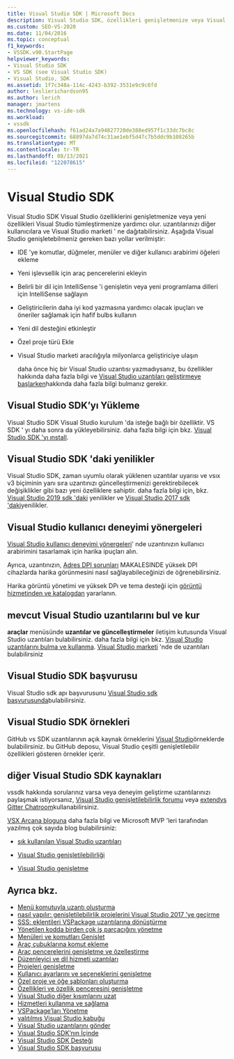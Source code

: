 ```yaml
---
title: Visual Studio SDK | Microsoft Docs
description: Visual Studio SDK, özellikleri genişletmenize veya Visual Studio yeni özellikler eklemenize yardımcı olur. Visual Studio genişletebilmeniz için bazı yollarla ilgili bilgi edinin.
ms.custom: SEO-VS-2020
ms.date: 11/04/2016
ms.topic: conceptual
f1_keywords:
- VSSDK.v90.StartPage
helpviewer_keywords:
- Visual Studio SDK
- VS SDK (see Visual Studio SDK)
- Visual Studio, SDK
ms.assetid: 1f7c348a-114c-4243-b392-3531e9c9c6fd
author: leslierichardson95
ms.author: lerich
manager: jmartens
ms.technology: vs-ide-sdk
ms.workload:
- vssdk
ms.openlocfilehash: f61ad24a7a94827720de388ed957f1c33dc7bc8c
ms.sourcegitcommit: 68897da7d74c31ae1ebf5d47c7b5ddc9b108265b
ms.translationtype: MT
ms.contentlocale: tr-TR
ms.lasthandoff: 08/13/2021
ms.locfileid: "122078615"
---
```

# <a name="visual-studio-sdk"></a>Visual Studio SDK
Visual Studio SDK Visual Studio özelliklerini genişletmenize veya yeni özellikleri Visual Studio tümleştirmenize yardımcı olur. uzantılarınızı diğer kullanıcılara ve Visual Studio marketi ' ne dağıtabilirsiniz. Aşağıda Visual Studio genişletebilmeniz gereken bazı yollar verilmiştir:

- IDE 'ye komutlar, düğmeler, menüler ve diğer kullanıcı arabirimi öğeleri ekleme

- Yeni işlevsellik için araç pencerelerini ekleyin

- Belirli bir dil için IntelliSense 'i genişletin veya yeni programlama dilleri için IntelliSense sağlayın

- Geliştiricilerin daha iyi kod yazmasına yardımcı olacak ipuçları ve öneriler sağlamak için hafif bulbs kullanın

- Yeni dil desteğini etkinleştir

- Özel proje türü Ekle

- Visual Studio marketi aracılığıyla milyonlarca geliştiriciye ulaşın

  daha önce hiç bir Visual Studio uzantısı yazmadıysanız, bu özellikler hakkında daha fazla bilgi ve [Visual Studio uzantıları geliştirmeye başlarken](../extensibility/starting-to-develop-visual-studio-extensions.md)hakkında daha fazla bilgi bulmanız gerekir.

## <a name="install-the-visual-studio-sdk"></a>Visual Studio SDK’yı Yükleme
 Visual Studio SDK Visual Studio kurulum 'da isteğe bağlı bir özelliktir. VS SDK ' yı daha sonra da yükleyebilirsiniz. daha fazla bilgi için bkz. [Visual Studio SDK 'yı ınstall](../extensibility/installing-the-visual-studio-sdk.md).

## <a name="whats-new-in-the-visual-studio-sdk"></a>Visual Studio SDK 'daki yenilikler
 Visual Studio SDK, zaman uyumlu olarak yüklenen uzantılar uyarısı ve vsıx v3 biçiminin yanı sıra uzantınızı güncelleştirmenizi gerektirebilecek değişiklikler gibi bazı yeni özelliklere sahiptir. daha fazla bilgi için, bkz. [Visual Studio 2019 sdk 'daki](../extensibility/whats-new-visual-studio-2019-sdk.md) yenilikler ve [Visual Studio 2017 sdk 'daki](../extensibility/what-s-new-in-the-visual-studio-2017-sdk.md)yenilikler.

## <a name="visual-studio-user-experience-guidelines"></a>Visual Studio kullanıcı deneyimi yönergeleri
 [Visual Studio kullanıcı deneyimi yönergeleri](../extensibility/ux-guidelines/visual-studio-user-experience-guidelines.md)' nde uzantınızın kullanıcı arabirimini tasarlamak için harika ipuçları alın.

 Ayrıca, uzantınızın, [Adres DPI sorunları](../extensibility/addressing-dpi-issues2.md) MAKALESINDE yüksek DPI cihazlarda harika görünmesini nasıl sağlayabileceğinizi de öğrenebilirsiniz.

 Harika görüntü yönetimi ve yüksek DPı ve tema desteği için [görüntü hizmetinden ve katalogdan](../extensibility/image-service-and-catalog.md) yararlanın.

## <a name="find-and-install-existing-visual-studio-extensions"></a>mevcut Visual Studio uzantılarını bul ve kur
 **araçlar** menüsünde **uzantılar ve güncelleştirmeler** iletişim kutusunda Visual Studio uzantıları bulabilirsiniz. daha fazla bilgi için bkz. [Visual Studio uzantılarını bulma ve kullanma](../ide/finding-and-using-visual-studio-extensions.md). [Visual Studio marketi](https://marketplace.visualstudio.com/) 'nde de uzantıları bulabilirsiniz

## <a name="visual-studio-sdk-reference"></a>Visual Studio SDK başvurusu
 Visual Studio sdk apı başvurusunu [Visual Studio sdk başvurusunda](../extensibility/visual-studio-sdk-reference.md)bulabilirsiniz.

## <a name="visual-studio-sdk-samples"></a>Visual Studio SDK örnekleri
 GitHub vs SDK uzantılarının açık kaynak örneklerini [Visual Studio](https://github.com/Microsoft/VSSDK-Extensibility-Samples)örneklerde bulabilirsiniz. bu GitHub deposu, Visual Studio çeşitli genişletilebilir özellikleri gösteren örnekler içerir.

## <a name="other-visual-studio-sdk-resources"></a>diğer Visual Studio SDK kaynakları
 vssdk hakkında sorularınız varsa veya deneyim geliştirme uzantılarınızı paylaşmak istiyorsanız, [Visual Studio genişletilebilirlik forumu](https://social.msdn.microsoft.com/Forums/vstudio/home?forum=vsx) veya [extendvs Gitter Chatroom](https://gitter.im/Microsoft/extendvs)kullanabilirsiniz.

 [VSX Arcana bloguna](/archive/blogs/vsx/) daha fazla bilgi ve Microsoft MVP 'leri tarafından yazılmış çok sayıda blog bulabilirsiniz:

- [sık kullanılan Visual Studio uzantıları](https://scottdorman.blog/2014/10/05/favorite-visual-studio-extensions/)

- [Visual Studio genişletilebilirliği](http://www.visualstudioextensibility.com/overview/vs/)

- [Visual Studio genişletme](https://blog.slaks.net/2013-10-18/extending-visual-studio-part-1-getting-started/)

## <a name="see-also"></a>Ayrıca bkz.

- [Menü komutuyla uzantı oluşturma](../extensibility/creating-an-extension-with-a-menu-command.md)
- [nasıl yapılır: genişletilebilirlik projelerini Visual Studio 2017 'ye geçirme](../extensibility/how-to-migrate-extensibility-projects-to-visual-studio-2017.md)
- [SSS: eklentileri VSPackage uzantılarına dönüştürme](/previous-versions/visualstudio/visual-studio-2015/extensibility/faq-converting-add-ins-to-vspackage-extensions?preserve-view=true&view=vs-2015)
- [Yönetilen kodda birden çok iş parçacığını yönetme](../extensibility/managing-multiple-threads-in-managed-code.md)
- [Menüleri ve komutları Genişlet](../extensibility/extending-menus-and-commands.md)
- [Araç çubuklarına komut ekleme](../extensibility/adding-commands-to-toolbars.md)
- [Araç pencerelerini genişletme ve özelleştirme](../extensibility/extending-and-customizing-tool-windows.md)
- [Düzenleyici ve dil hizmeti uzantıları](../extensibility/editor-and-language-service-extensions.md)
- [Projeleri genişletme](../extensibility/extending-projects.md)
- [Kullanıcı ayarlarını ve seçeneklerini genişletme](../extensibility/extending-user-settings-and-options.md)
- [Özel proje ve öğe şablonları oluşturma](../extensibility/creating-custom-project-and-item-templates.md)
- [Özellikleri ve özellik penceresini genişletme](../extensibility/extending-properties-and-the-property-window.md)
- [Visual Studio diğer kısımlarını uzat](../extensibility/extending-other-parts-of-visual-studio.md)
- [Hizmetleri kullanma ve sağlama](../extensibility/using-and-providing-services.md)
- [VSPackage’ları Yönetme](../extensibility/managing-vspackages.md)
- [yalıtılmış Visual Studio kabuğu](https://visualstudio.microsoft.com/vs/older-downloads/isolated-shell/)
- [Visual Studio uzantılarını gönder](../extensibility/shipping-visual-studio-extensions.md)
- [Visual Studio SDK’nın İçinde](../extensibility/internals/inside-the-visual-studio-sdk.md)
- [Visual Studio SDK Desteği](../extensibility/support-for-the-visual-studio-sdk.md)
- [Visual Studio SDK başvurusu](../extensibility/visual-studio-sdk-reference.md)